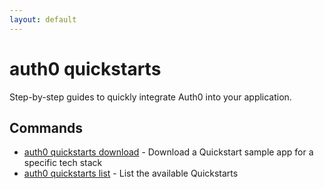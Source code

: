 ```yaml
---
layout: default
---
```

# auth0 quickstarts

Step-by-step guides to quickly integrate Auth0 into your application.

## Commands

- [auth0 quickstarts download](auth0_quickstarts_download.md) - Download a Quickstart sample app for a specific tech stack
- [auth0 quickstarts list](auth0_quickstarts_list.md) - List the available Quickstarts

